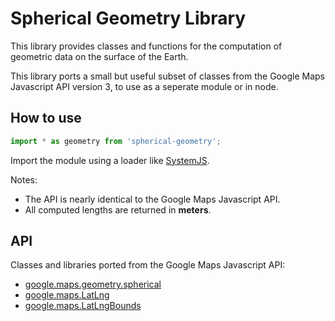 # Spherical Geometry Library

This library provides classes and functions for the computation of geometric data on the surface of the Earth.

This library ports a small but useful subset of classes from the Google Maps Javascript API version 3, to use as a seperate module or in node.

## How to use
```js
import * as geometry from 'spherical-geometry';
```
Import the module using a loader like [SystemJS](https://github.com/systemjs/systemjs).

Notes:
* The API is nearly identical to the Google Maps Javascript API.
* All computed lengths are returned in **meters**.

## API
Classes and libraries ported from the Google Maps Javascript API:
* [google.maps.geometry.spherical](https://developers.google.com/maps/documentation/javascript/3.exp/reference#spherical)
* [google.maps.LatLng](https://developers.google.com/maps/documentation/javascript/3.exp/reference#LatLng)
* [google.maps.LatLngBounds](https://developers.google.com/maps/documentation/javascript/3.exp/reference#LatLngBounds)